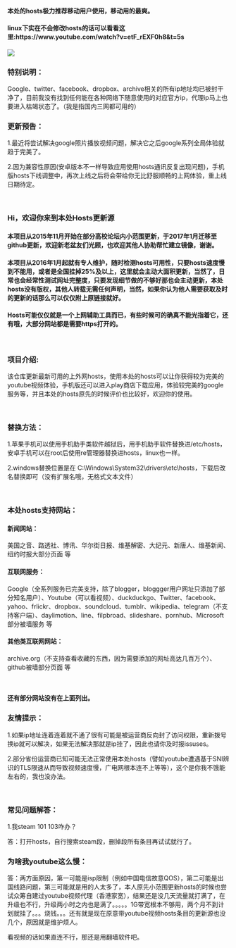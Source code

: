 <html>
<head>
</head>
 <h4>本处的hosts极力推荐移动用户使用，移动用的最爽。</h4>
 <h4>linux下实在不会修改hosts的话可以看看这里:https://www.youtube.com/watch?v=etF_rEXF0h8&t=5s</h4>
<img src="https://camo.githubusercontent.com/af4cf563b43a022ec902562c91c26521d2ed9dbb/68747470733a2f2f7777772e676f6f676c652e636f6d2f6c6f676f732f646f6f646c65732f323031362f686f6c69646179732d323031362d6461792d332d736f75746865726e2d68656d697370686572652d353138353031313932393035353233322d687032782e676966" />
<br />
<h3>特别说明：</h3>
<p>Google、twitter、facebook、dropbox、archive相关的所有ip地址均已被封干净了，目前我没有找到任何能在各种网络下随意使用的对应官方ip，代理ip马上也要进入枯竭状态了。（我是指国内三网都可用的）</p>
<h3>更新预告：</h3>
<p>1.最近将尝试解决google照片播放视频问题，解决它之后google系列全局体验就趋于完美了。</p>
<p>2.因为兼容性原因(安卓版本不一样导致应用使用hosts通讯反复出现问题)，手机版hosts下线调整中，再次上线之后将会带给你无比舒服顺畅的上网体验，重上线日期待定。</p>
<br />
<h3>Hi，欢迎你来到本处Hosts更新源</h3>
<h4>本项目从2015年11月开始在部分高校论坛内小范围更新，于2017年1月迁移至github更新，欢迎新老盆友们光顾，也欢迎其他人协助帮忙建立镜像，谢谢。</h4>
<h4>本项目从2016年1月起就有专人维护，随时检测hosts可用性，只要hosts速度慢到不能用，或者是全国挂掉25%及以上，这里就会主动大面积更新，当然了，日常也会经常性测试网址完整度，只要发现细节做的不够好那也会主动更新，本处hosts没有版权，其他人转载无需任何声明，当然，如果你认为他人需要获取及时的更新的话那么可以仅仅附上原链接就好。</h4>
<h4>Hosts可能仅仅就是一个上网辅助工具而已，有些时候可的确真不能光指着它，还有哦，大部分网站都是需要https打开的。</h4>
<br />
<h3>项目介绍:</h3>
<p>该仓库更新最新可用的上外网hosts，使用本处的hosts可以让你获得较为完美的youtube视频体验，手机版还可以进入play商店下载应用，体验较完美的google服务等，并且本处的hosts原先的时候评价也比较好，欢迎你的使用。</p>
<br />
<h3>替换方法：</h3>
<p>1.苹果手机可以使用手机助手类软件越狱后，用手机助手软件替换进/etc/hosts，安卓手机可以在root后使用re管理器替换进hosts，linux也一样。</p>
<p>2.windows替换位置是在 C:\Windows\System32\drivers\etc\hosts，下载后改名替换即可（没有扩展名哦，无格式文本文件）</p>
<br />
<h3>本处hosts支持网站：</h3>
<h4>新闻网站：</h4>
<p>美国之音、路透社、博讯、华尔街日报、维基解密、大纪元、新唐人、维基新闻、纽约时报大部分页面 等</p>
<h4>互联网服务：</h4>
<p>Google（全系列服务已完美支持，除了blogger，bloggger用户网址只添加了部分知名用户）、Youtube（可以看视频）、duckduckgo、Twitter、facebook、yahoo、frlickr、dropbox、soundcloud、tumblr、wikipedia、telegram（不支持客户端）、daylimotion、line、filpbroad、slideshare、pornhub、Microsoft部分被墙服务 等</p>
<h4>其他类互联网网站：</h4>
<p>archive.org（不支持查看收藏的东西，因为需要添加的网址高达几百万个）、github被墙部分页面 等</p>
<br />
<h4>还有部分网站没有在上面列出。</h4?
<br />
<h3>友情提示：</h3>
<p>1.如果ip地址连着连着就不通了很有可能是被运营商反向封了访问权限，重新拨号换ip就可以解决，如果无法解决那就是ip挂了，因此也请你及时报issuses。</p>
<p>2.部分省份运营商已知可能无法正常使用本处hosts（譬如youtube遭遇基于SNI辨识的TLS限速从而导致视频速度慢，广电网根本连不上等等），这个是你我不饿能左右的，我也没办法。</p>
<br />
<h3>常见问题解答：</h3>
<p>1.我steam 101 103咋办？</p>
<p>答：打开hosts，自行搜索steam段，删掉段所有条目再试试就行了。</p>
<h3>为啥我youtube这么慢：</h3>
<p>答：两方面原因，第一可能是isp限制（例如中国电信故意QOS），第二可能是出国线路问题，第三可能就是用的人太多了，本人原先小范围更新hosts的时候也尝试众筹自建过youtube视频代理（香港家宽），结果还是没几天流量就打满了，在升级也不行，升级两小时之内也是满了。。。。。1G带宽根本不够用，两个月不到计划就挂了。。。烧钱。。。还有就是现在原意带youtube视频hosts条目的更新源也没几个，原因就是维护烦人。</p>
<p>看视频的话如果直连不行，那还是用翻墙软件吧。</p>
</html>
